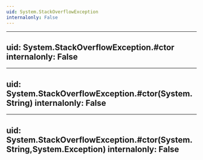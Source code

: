```yaml
---
uid: System.StackOverflowException
internalonly: False
---
```


---
uid: System.StackOverflowException.#ctor
internalonly: False
---

---
uid: System.StackOverflowException.#ctor(System.String)
internalonly: False
---

---
uid: System.StackOverflowException.#ctor(System.String,System.Exception)
internalonly: False
---
